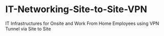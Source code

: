 # IT-Networking-Site-to-Site-VPN
IT Infrastructures for Onsite and Work From Home Employees using VPN Tunnel via Site to Site

